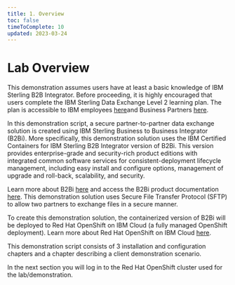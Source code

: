 ```yaml
---
title: 1. Overview
toc: false
timeToComplete: 10
updated: 2023-03-24
---
```


# Lab Overview

This demonstration assumes users have at least a basic knowledge of IBM Sterling B2B Integrator. Before proceeding, it is highly encouraged that users complete the IBM Sterling Data Exchange Level 2 learning plan. The plan is accessible to IBM employees [here](https://yourlearning.ibm.com/activity/PLAN-C22C127B3AEC)and Business Partners [here](https://learn.ibm.com/course/view.php?id=11891).

In this demonstration script, a secure partner-to-partner data exchange solution is created using IBM Sterling Business to Business Integrator (B2Bi). More specifically, this demonstration solution uses the IBM Certified Containers for IBM Sterling B2B Integrator version of B2Bi. This version provides enterprise-grade and security-rich product editions with integrated common software services for consistent-deployment lifecycle management, including easy install and configure options, management of upgrade and roll-back, scalability, and security.

Learn more about B2Bi [here](https://www.ibm.com/products/b2b-integrator) and access the B2Bi product documentation [here](https://www.ibm.com/docs/en/b2b-integrator?topic=SS3JSW/sb2b_home/product_welcome_kc_b2bi.html). This demonstration solution uses Secure File Transfer Protocol (SFTP) to allow two partners to exchange files in a secure manner.

To create this demonstration solution, the containerized version of B2Bi will be deployed to Red Hat OpenShift on IBM Cloud (a fully managed OpenShift deployment). Learn more about Red Hat OpenShift on IBM Cloud [here](https://www.ibm.com/cloud/openshift).

This demonstration script consists of 3 installation and configuration chapters and a chapter describing a client demonstration scenario.

In the next section you will log in to the Red Hat OpenShift cluster used for the lab/demonstration.
